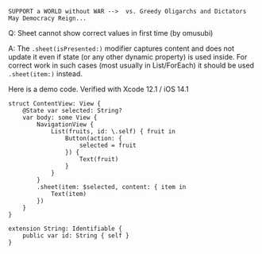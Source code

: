```
SUPPORT a WORLD without WAR -->  vs. Greedy Oligarchs and Dictators
May Democracy Reign... 
```

Q: Sheet cannot show correct values in first time (by omusubi)

A: The `.sheet(isPresented:)` modifier captures content and does not update it even
if state (or any other dynamic property) is used inside. For correct work in such cases
(most usually in List/ForEach) it should be used `.sheet(item:)` instead. 

Here is a demo code.
Verified with Xcode 12.1 / iOS 14.1

```
struct ContentView: View {
    @State var selected: String?
    var body: some View {
        NavigationView {
            List(fruits, id: \.self) { fruit in
                Button(action: {
                    selected = fruit
                }) {
                    Text(fruit)
                }
            }
        }
        .sheet(item: $selected, content: { item in
            Text(item)
        })
    }
}

extension String: Identifiable {
    public var id: String { self }
}
```
